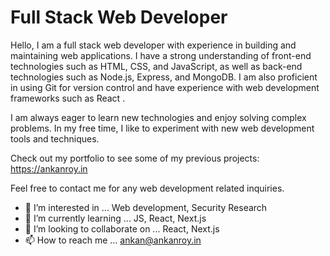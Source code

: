 # Full Stack Web Developer

Hello, I am a full stack web developer with experience in building and maintaining web applications. I have a strong understanding of front-end technologies such as HTML, CSS, and JavaScript, as well as back-end technologies such as Node.js, Express, and MongoDB. I am also proficient in using Git for version control and have experience with web development frameworks such as React .

I am always eager to learn new technologies and enjoy solving complex problems. In my free time, I like to experiment with new web development tools and techniques.

Check out my portfolio to see some of my previous projects: https://ankanroy.in

Feel free to contact me for any web development related inquiries.


- 👀 I’m interested in ... Web development, Security Research
- 🌱 I’m currently learning ... JS, React, Next.js
- 💞️ I’m looking to collaborate on ... React, Next.js
- 📫 How to reach me ... ankan@ankanroy.in
<!---
Ankan-cyber/Ankan-cyber is a ✨ special ✨ repository because its `README.md` (this file) appears on your GitHub profile.
You can click the Preview link to take a look at your changes.
--->
